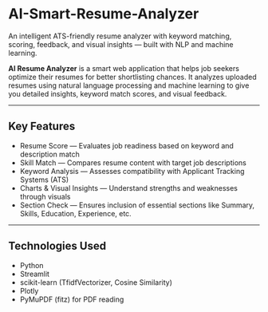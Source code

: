 # AI-Smart-Resume-Analyzer
An intelligent ATS-friendly resume analyzer with keyword matching, scoring, feedback, and visual insights — built with NLP and machine learning.

**AI Resume Analyzer** is a smart web application that helps job seekers optimize their resumes for better shortlisting chances. It analyzes uploaded resumes using natural language processing and machine learning to give you detailed insights, keyword match scores, and visual feedback.

---

## Key Features

- Resume Score — Evaluates job readiness based on keyword and description match  
- Skill Match — Compares resume content with target job descriptions  
- Keyword Analysis — Assesses compatibility with Applicant Tracking Systems (ATS)  
- Charts & Visual Insights — Understand strengths and weaknesses through visuals  
- Section Check — Ensures inclusion of essential sections like Summary, Skills, Education, Experience, etc.

---

## Technologies Used

- Python  
- Streamlit  
- scikit-learn (TfidfVectorizer, Cosine Similarity)  
- Plotly  
- PyMuPDF (fitz) for PDF reading
